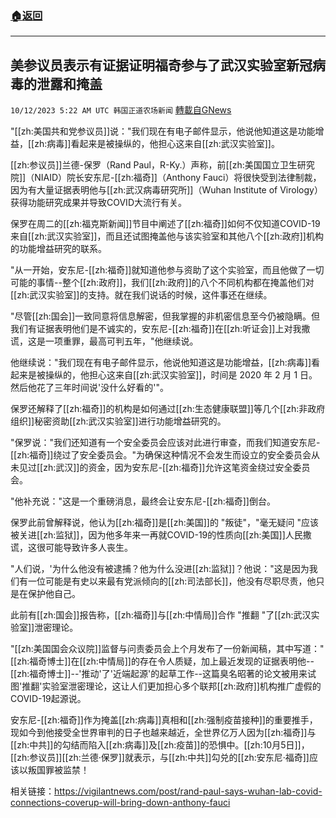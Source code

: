 ###  [:house:返回](README.md)
---


## 美参议员表示有证据证明福奇参与了武汉实验室新冠病毒的泄露和掩盖
`10/12/2023 5:22 AM UTC 韩国正道农场新闻` [轉載自GNews](https://gnews.org/articles/1822469)



  
  

"[[zh:美国共和党参议员]]说："我们现在有电子邮件显示，他说他知道这是功能增益，[[zh:病毒]]看起来是被操纵的，他担心这来自[[zh:武汉实验室]]。

  
  

[[zh:参议员]]兰德-保罗（Rand Paul，R-Ky.）声称，前[[zh:美国国立卫生研究院]]（NIAID）院长安东尼-[[zh:福奇]]（Anthony Fauci）将很快受到法律制裁，因为有大量证据表明他与[[zh:武汉病毒研究所]]（Wuhan Institute of Virology）获得功能研究成果并导致COVID大流行有关。

  

保罗在周二的[[zh:福克斯新闻]]节目中阐述了[[zh:福奇]]如何不仅知道COVID-19来自[[zh:武汉实验室]]，而且还试图掩盖他与该实验室和其他八个[[zh:政府]]机构的功能增益研究的联系。

  

"从一开始，安东尼-[[zh:福奇]]就知道他参与资助了这个实验室，而且他做了一切可能的事情--整个[[zh:政府]]，我们[[zh:政府]]的八个不同机构都在掩盖他们对[[zh:武汉实验室]]的支持。就在我们说话的时候，这件事还在继续。

  
  

"尽管[[zh:国会]]一致同意将信息解密，但我掌握的非机密信息至今仍被隐瞒。但我们有证据表明他们是不诚实的，安东尼-[[zh:福奇]]在[[zh:听证会]]上对我撒谎，这是一项重罪，最高可判五年，"他继续说。

  

他继续说："我们现在有电子邮件显示，他说他知道这是功能增益，[[zh:病毒]]看起来是被操纵的，他担心这来自[[zh:武汉实验室]]，时间是 2020 年 2 月 1 日。然后他花了三年时间说'没什么好看的'"。

  

保罗还解释了[[zh:福奇]]的机构是如何通过[[zh:生态健康联盟]]等几个[[zh:非政府组织]]秘密资助[[zh:武汉实验室]]进行功能增益研究的。

  

"保罗说："我们还知道有一个安全委员会应该对此进行审查，而我们知道安东尼-[[zh:福奇]]绕过了安全委员会。"为确保这种情况不会发生而设立的安全委员会从未见过[[zh:武汉]]的资金，因为安东尼-[[zh:福奇]]允许这笔资金绕过安全委员会。

  

"他补充说："这是一个重磅消息，最终会让安东尼-[[zh:福奇]]倒台。

  

保罗此前曾解释说，他认为[[zh:福奇]]是[[zh:美国]]的 "叛徒"，"毫无疑问 "应该被关进[[zh:监狱]]，因为他多年来一再就COVID-19的性质向[[zh:美国]]人民撒谎，这很可能导致许多人丧生。

  

"人们说，'为什么他没有被逮捕？他为什么没进[[zh:监狱]]？他说："这是因为我们有一位可能是有史以来最有党派倾向的[[zh:司法部长]]，他没有尽职尽责，他只是在保护他自己。

  

此前有[[zh:国会]]报告称，[[zh:福奇]]与[[zh:中情局]]合作 "推翻 "了[[zh:武汉实验室]]泄密理论。

  

"[[zh:美国国会众议院]]监督与问责委员会上个月发布了一份新闻稿，其中写道："[[zh:福奇博士]]在[[zh:中情局]]的存在令人质疑，加上最近发现的证据表明他--[[zh:福奇博士]]--'推动'了'近端起源'的起草工作--这篇臭名昭著的论文被用来试图'推翻'实验室泄密理论，这让人们更加担心多个联邦[[zh:政府]]机构推广虚假的COVID-19起源说。

  

安东尼-[[zh:福奇]]作为掩盖[[zh:病毒]]真相和[[zh:强制疫苗接种]]的重要推手，现如今到他接受全世界审判的日子也越来越近，全世界亿万人因为[[zh:福奇]]与[[zh:中共]]的勾结而陷入[[zh:病毒]]及[[zh:疫苗]]的恐惧中。[[zh:10月5日]]，[[zh:参议员]][[zh:兰德·保罗]]就表示，与[[zh:中共]]勾兑的[[zh:安东尼·福奇]]应该以叛国罪被监禁！

  
  

相关链接：https://vigilantnews.com/post/rand-paul-says-wuhan-lab-covid-connections-coverup-will-bring-down-anthony-fauci
